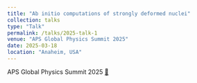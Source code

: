 ```yaml
---
title: "Ab initio computations of strongly deformed nuclei"
collection: talks
type: "Talk"
permalink: /talks/2025-talk-1
venue: "APS Global Physics Summit 2025"
date: 2025-03-18
location: "Anaheim, USA"
---
```


APS Global Physics Summit 2025 [🔗](https://www.aps.org/events/2025/joint-meeting)
